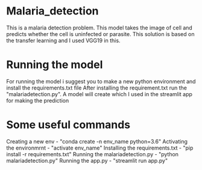# Malaria_detection
This is a malaria detection problem. This model takes the image of cell and predicts whether the cell is uninfected or parasite.
This solution is based on the transfer learning and I used VGG19 in this.

# Running the model
For running the model i suggest you to make a new python environment and install the requirements.txt file 
After installing the requirement.txt run the "malariadetection.py".
A model will create which I used in the streamlit app for making the prediction

# Some useful commands
Creating a new env - "conda create -n env_name python=3.6"
Activating the environmrnt - "activate env_name"
Installing the requirements.txt - "pip install -r requirements.txt"
Running the malariadetection.py - "python malariadetection.py"
Running the app.py - "streamlit run app.py"
